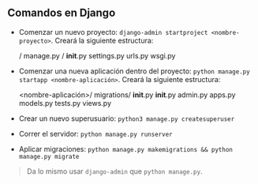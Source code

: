 ## Comandos en Django

- Comenzar un nuevo proyecto: `django-admin startproject <nombre-proyecto>`. Creará la siguiente estructura:

    <nombre-proyecto>/
        manage.py
        <nombre-proyecto>/
            __init__.py
            settings.py
            urls.py
            wsgi.py

- Comenzar una nueva aplicación dentro del proyecto: `python manage.py startapp <nombre-aplicación>`. Creará la siguiente estructura:

    <nombre-aplicación>/
        migrations/
            __init__.py
        __init__.py
        admin.py
        apps.py
        models.py
        tests.py
        views.py

- Crear un nuevo superusuario: `python3 manage.py createsuperuser`
- Correr el servidor: `python manage.py runserver`
- Aplicar migraciones: `python manage.py makemigrations && python manage.py migrate`

> Da lo mismo usar `django-admin` que `python manage.py`.
